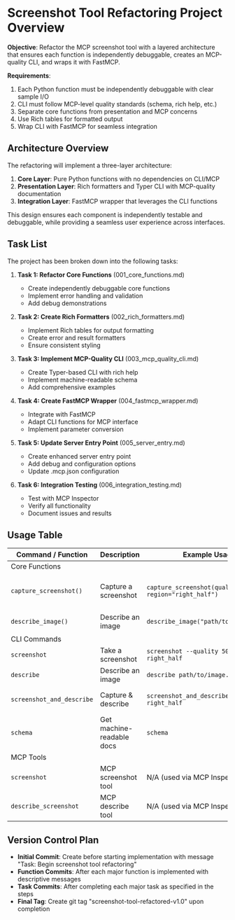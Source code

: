# Screenshot Tool Refactoring Project Overview

**Objective**: Refactor the MCP screenshot tool with a layered architecture that ensures each function is independently debuggable, creates an MCP-quality CLI, and wraps it with FastMCP.

**Requirements**:
1. Each Python function must be independently debuggable with clear sample I/O
2. CLI must follow MCP-level quality standards (schema, rich help, etc.)
3. Separate core functions from presentation and MCP concerns
4. Use Rich tables for formatted output
5. Wrap CLI with FastMCP for seamless integration

## Architecture Overview

The refactoring will implement a three-layer architecture:
1. **Core Layer**: Pure Python functions with no dependencies on CLI/MCP
2. **Presentation Layer**: Rich formatters and Typer CLI with MCP-quality documentation
3. **Integration Layer**: FastMCP wrapper that leverages the CLI functions

This design ensures each component is independently testable and debuggable, while providing a seamless user experience across interfaces.

## Task List

The project has been broken down into the following tasks:

1. **Task 1: Refactor Core Functions** (001_core_functions.md)
   - Create independently debuggable core functions
   - Implement error handling and validation
   - Add debug demonstrations

2. **Task 2: Create Rich Formatters** (002_rich_formatters.md)
   - Implement Rich tables for output formatting
   - Create error and result formatters
   - Ensure consistent styling

3. **Task 3: Implement MCP-Quality CLI** (003_mcp_quality_cli.md)
   - Create Typer-based CLI with rich help
   - Implement machine-readable schema
   - Add comprehensive examples

4. **Task 4: Create FastMCP Wrapper** (004_fastmcp_wrapper.md)
   - Integrate with FastMCP
   - Adapt CLI functions for MCP interface
   - Implement parameter conversion

5. **Task 5: Update Server Entry Point** (005_server_entry.md)
   - Create enhanced server entry point
   - Add debug and configuration options
   - Update .mcp.json configuration

6. **Task 6: Integration Testing** (006_integration_testing.md)
   - Test with MCP Inspector
   - Verify all functionality
   - Document issues and results

## Usage Table

| Command / Function | Description | Example Usage | Expected Output |
|-------------------|-------------|---------------|-----------------|
| Core Functions |
| `capture_screenshot()` | Capture a screenshot | `capture_screenshot(quality=50, region="right_half")` | `{"file": "path/to/file.jpg", "dimensions": [800, 600], "size": 102400}` |
| `describe_image()` | Describe an image | `describe_image("path/to/image.jpg")` | `{"description": "...", "confidence": 4}` |
| CLI Commands |
| `screenshot` | Take a screenshot | `screenshot --quality 50 --region right_half` | Rich table with screenshot details |
| `describe` | Describe an image | `describe path/to/image.jpg` | Rich table with description |
| `screenshot_and_describe` | Capture & describe | `screenshot_and_describe --region right_half` | Rich tables with screenshot and description |
| `schema` | Get machine-readable docs | `schema` | JSON schema of all commands |
| MCP Tools |
| `screenshot` | MCP screenshot tool | N/A (used via MCP Inspector) | Screenshot result with optional description |
| `describe_screenshot` | MCP describe tool | N/A (used via MCP Inspector) | Screenshot with description |

## Version Control Plan

- **Initial Commit**: Create before starting implementation with message "Task: Begin screenshot tool refactoring"
- **Function Commits**: After each major function is implemented with descriptive messages
- **Task Commits**: After completing each major task as specified in the steps
- **Final Tag**: Create git tag "screenshot-tool-refactored-v1.0" upon completion
